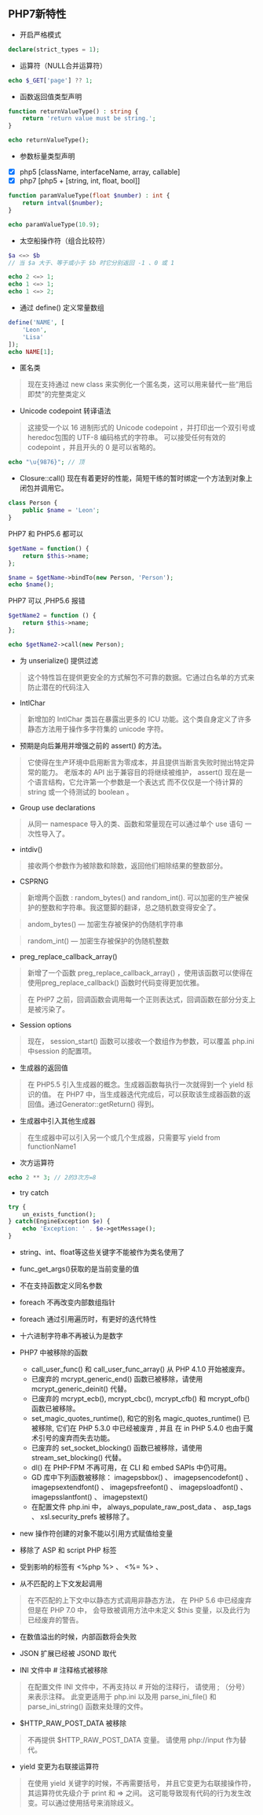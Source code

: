﻿
## PHP7新特性

* 开启严格模式
```php
declare(strict_types = 1);
```

* 运算符（NULL合并运算符）
```php
echo $_GET['page'] ?? 1;
```

* 函数返回值类型声明
```php
function returnValueType() : string {
    return 'return value must be string.';
}

echo returnValueType();
```

* 参数标量类型声明

- [x] php5 [className, interfaceName, array, callable]
- [x] php7 [php5 + [string, int, float, bool]]
```php
function paramValueType(float $number) : int {
    return intval($number);
}

echo paramValueType(10.9);
```

* 太空船操作符（组合比较符）

```php
$a <=> $b
// 当 $a 大于、等于或小于 $b 时它分别返回 -1 、0 或 1

echo 2 <=> 1;
echo 1 <=> 1;
echo 1 <=> 2;
```
 
* 通过 define() 定义常量数组
```php
define('NAME', [
    'Leon',
    'Lisa'
]);
echo NAME[1];
```

* 匿名类

> 现在支持通过 new class 来实例化一个匿名类，这可以用来替代一些“用后即焚”的完整类定义

* Unicode codepoint 转译语法

> 这接受一个以 16 进制形式的 Unicode codepoint ，并打印出一个双引号或 heredoc包围的 UTF-8 编码格式的字符串。 
可以接受任何有效的 codepoint ，并且开头的 0 是可以省略的。
```php
echo "\u{9876}"; // 顶
```
 
* Closure::call() 现在有着更好的性能，简短干练的暂时绑定一个方法到对象上闭包并调用它。
```php
class Person {
    public $name = 'Leon';
}
```
PHP7 和 PHP5.6 都可以
```php
$getName = function() {
    return $this->name;
};

$name = $getName->bindTo(new Person, 'Person');
echo $name();
```
 
PHP7 可以 ,PHP5.6 报错
```php
$getName2 = function () {
    return $this->name;
};

echo $getName2->call(new Person);
```
 
* 为 unserialize() 提供过滤

> 这个特性旨在提供更安全的方式解包不可靠的数据。它通过白名单的方式来防止潜在的代码注入

* IntlChar

> 新增加的 IntlChar 类旨在暴露出更多的 ICU 功能。这个类自身定义了许多静态方法用于操作多字符集的 unicode 字符。

* 预期是向后兼用并增强之前的 assert() 的方法。 

> 它使得在生产环境中启用断言为零成本，并且提供当断言失败时抛出特定异常的能力。 
老版本的 API 出于兼容目的将继续被维护， assert() 现在是一个语言结构，它允许第一个参数是一个表达式
而不仅仅是一个待计算的 string 或一个待测试的 boolean 。

* Group use declarations

> 从同一 namespace 导入的类、函数和常量现在可以通过单个 use 语句 一次性导入了。

 
* intdiv()

> 接收两个参数作为被除数和除数，返回他们相除结果的整数部分。

* CSPRNG

> 新增两个函数 : random_bytes() and random_int(). 可以加密的生产被保护的整数和字符串。我这蹩脚的翻译，总之随机数变得安全了。

> andom_bytes() — 加密生存被保护的伪随机字符串

> random_int() — 加密生存被保护的伪随机整数

* preg_replace_callback_array()

> 新增了一个函数 preg_replace_callback_array() ，使用该函数可以使得在使用preg_replace_callback() 函数时代码变得更加优雅。

> 在 PHP7 之前，回调函数会调用每一个正则表达式，回调函数在部分分支上是被污染了。

* Session options

> 现在， session_start() 函数可以接收一个数组作为参数，可以覆盖 php.ini 中session 的配置项。

* 生成器的返回值

> 在 PHP5.5 引入生成器的概念。生成器函数每执行一次就得到一个 yield 标识的值。
在 PHP7 中，当生成器迭代完成后，可以获取该生成器函数的返回值。通过Generator::getReturn() 得到。

* 生成器中引入其他生成器

> 在生成器中可以引入另一个或几个生成器，只需要写 yield from functionName1

 

* 次方运算符
```php
echo 2 ** 3; // 2的3次方=8
```
 

* try catch
```php
try {
    un_exists_function();
} catch(EngineException $e) {
    echo 'Exception: ' . $e->getMessage();
}
```

* string、int、float等这些关键字不能被作为类名使用了

* func_get_args()获取的是当前变量的值

* 不在支持函数定义同名参数

* foreach 不再改变内部数组指针

* foreach 通过引用遍历时，有更好的迭代特性

* 十六进制字符串不再被认为是数字

* PHP7 中被移除的函数
    * call_user_func() 和 call_user_func_array() 从 PHP 4.1.0 开始被废弃。
    * 已废弃的 mcrypt_generic_end() 函数已被移除，请使用 mcrypt_generic_deinit() 代替。
    * 已废弃的 mcrypt_ecb(), mcrypt_cbc(), mcrypt_cfb() 和 mcrypt_ofb() 函数已被移除。
    * set_magic_quotes_runtime(), 和它的别名 magic_quotes_runtime() 已被移除, 它们在 PHP 5.3.0 中已经被废弃 , 并且 在 in PHP 5.4.0 也由于魔术引号的废弃而失去功能。
    * 已废弃的 set_socket_blocking() 函数已被移除，请使用 stream_set_blocking() 代替。
    * dl() 在 PHP-FPM 不再可用，在 CLI 和 embed SAPIs 中仍可用。
    * GD 库中下列函数被移除： imagepsbbox() 、 imagepsencodefont() 、 imagepsextendfont() 、 imagepsfreefont() 、 imagepsloadfont() 、 imagepsslantfont() 、 imagepstext()
    * 在配置文件 php.ini 中， always_populate_raw_post_data 、 asp_tags 、 xsl.security_prefs 被移除了。

* new 操作符创建的对象不能以引用方式赋值给变量

* 移除了 ASP 和 script PHP 标签

* 受到影响的标签有 &lt;%php %&gt; 、 &lt;%= %&gt; 、

* 从不匹配的上下文发起调用

> 在不匹配的上下文中以静态方式调用非静态方法， 在 PHP 5.6 中已经废弃
但是在 PHP 7.0 中， 会导致被调用方法中未定义 $this 变量，以及此行为已经废弃的警告。

* 在数值溢出的时候，内部函数将会失败

* JSON 扩展已经被 JSOND 取代

* INI 文件中 # 注释格式被移除

> 在配置文件 INI 文件中，不再支持以 # 开始的注释行， 请使用 ; （分号）来表示注释。 
此变更适用于 php.ini 以及用 parse_ini_file() 和 parse_ini_string() 函数来处理的文件。


* $HTTP_RAW_POST_DATA 被移除

> 不再提供 $HTTP_RAW_POST_DATA 变量。 请使用 php://input 作为替代。

 

* yield 变更为右联接运算符

> 在使用 yield 关键字的时候，不再需要括号， 并且它变更为右联接操作符，其运算符优先级介于 print 和 => 之间。 
这可能导致现有代码的行为发生改变。可以通过使用括号来消除歧义。